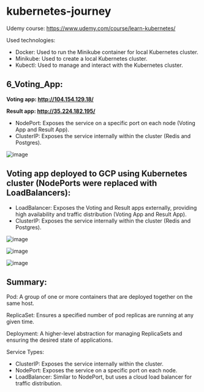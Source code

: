 # kubernetes-journey

Udemy course: https://www.udemy.com/course/learn-kubernetes/

Used technologies:
- Docker: Used to run the Minikube container for local Kubernetes cluster.
- Minikube: Used to create a local Kubernetes cluster.
- Kubectl: Used to manage and interact with the Kubernetes cluster.

## 6_Voting_App:

**Voting app: http://104.154.129.18/**

**Result app: http://35.224.182.195/**

- NodePort: Exposes the service on a specific port on each node (Voting App and Result App).
- ClusterIP: Exposes the service internally within the cluster (Redis and Postgres).

![image](https://github.com/user-attachments/assets/27822b29-fffd-4452-a9bd-4eae5643421a)

## Voting app deployed to GCP using Kubernetes cluster (NodePorts were replaced with LoadBalancers):

- LoadBalancer: Exposes the Voting and Result apps externally, providing high availability and traffic distribution (Voting App and Result App).
- ClusterIP: Exposes the service internally within the cluster (Redis and Postgres).

![image](https://github.com/user-attachments/assets/a777187b-d9c4-4cab-8d0f-6cce87d6e146)

![image](https://github.com/user-attachments/assets/c27a8e27-9140-4f62-a086-5bf2760e7b5e)

![image](https://github.com/user-attachments/assets/879c61ee-0f92-498e-bbb1-f244f99ed97e)

## Summary:

Pod: A group of one or more containers that are deployed together on the same host.

ReplicaSet: Ensures a specified number of pod replicas are running at any given time.

Deployment: A higher-level abstraction for managing ReplicaSets and ensuring the desired state of applications.

Service Types:
* ClusterIP: Exposes the service internally within the cluster.
* NodePort: Exposes the service on a specific port on each node.
* LoadBalancer: Similar to NodePort, but uses a cloud load balancer for traffic distribution.
